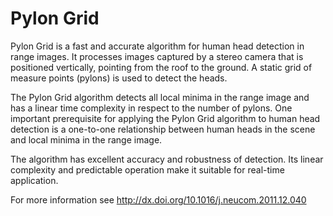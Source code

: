 Pylon Grid
==========

Pylon Grid is a fast and accurate algorithm for human head detection in range
images. It processes images captured by a stereo camera that is positioned 
vertically, pointing from the roof to the ground. A static grid of measure 
points (pylons) is used to detect the heads. 

The Pylon Grid algorithm detects all local minima in the range image and 
has a linear time complexity in respect to the number of pylons. One important 
prerequisite for applying the Pylon Grid algorithm to human head detection 
is a one-to-one relationship between human heads in the scene and local minima 
in the range image.

The algorithm has excellent accuracy and robustness of detection. Its linear 
complexity and predictable operation make it suitable for real-time application.

For more information see http://dx.doi.org/10.1016/j.neucom.2011.12.040

